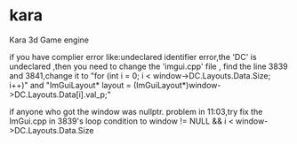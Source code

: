 # kara
Kara 3d Game engine

if you have complier error like:undeclared identifier error,the 'DC' is undeclared ,then you need to change the 'imgui.cpp' file , find the line 3839 and 3841,change it to "for (int i = 0; i < window->DC.Layouts.Data.Size; i++)"  and "ImGuiLayout* layout = (ImGuiLayout*)window->DC.Layouts.Data[i].val_p;"


if anyone who got the window was nullptr. problem in 11:03,try fix the ImGui.cpp in 3839's  loop condition to window != NULL && i < window->DC.Layouts.Data.Size